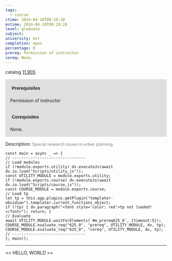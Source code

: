 ```yaml
---
tags:
  - course
ctime: 2024-04-18T00:19:28
mstime: 2024-04-18T00:19:28
level: graduate
subject: 
university: mit
completion: open
percentage: 0
prereq: Permission of instructor
coreq: None.
---
```


catalog [11.905](http://student.mit.edu/catalog/m11c.html#11.905)

<span style="display: block; padding: 15px; background-color: rgb(100, 100, 100, 0.2);"><font id="m_prereq625_0" style="display: block; font-family: Arial, sans-serif; font-weight: bold; padding: 5px">Prerequisites</font><br><span id="prereq625_0">Permission of instructor</span></span>
<span style="display: block; padding: 15px; background-color: rgb(100, 100, 100, 0.2);"><font id="m_coreq625_0" style="display: block; font-family: Arial, sans-serif; font-weight: bold; padding: 5px">Corequisites</font><br><span id="coreq625_0">None.</span></span>

<font style="">Description:</font>
<font style="color: grey; font-size: 0.8rem;">Special research issues in urban planning.</font>

```dataviewjs
const main = async _ => {
// --------------------------------
// Load modules
if (!module.exports.utility) dv.executeJs(await dv.io.load("Scripts/utility.js"));
const UTILITY_MODULE = module.exports.utility;
if (!module.exports.course) dv.executeJs(await dv.io.load("Scripts/course.js"));
const COURSE_MODULE = module.exports.course;
// Load tp
let tp = this.app.plugins.getPlugin("templater-obsidian").templater.current_functions_object;
if (!tp) { dv.paragraph("<font style='color: red'>tp not loaded!</font>"); return; }
// Evaluate
await UTILITY_MODULE.waitForElements(`#m_prereq625_0`, {timeout:5});
COURSE_MODULE.evaluate_req("625_0", "prereq", UTILITY_MODULE, dv, tp);
COURSE_MODULE.evaluate_req("625_0", "coreq", UTILITY_MODULE, dv, tp);
// --------------------------------
}; main();
```

---

<< HELLO, WORLD >>
